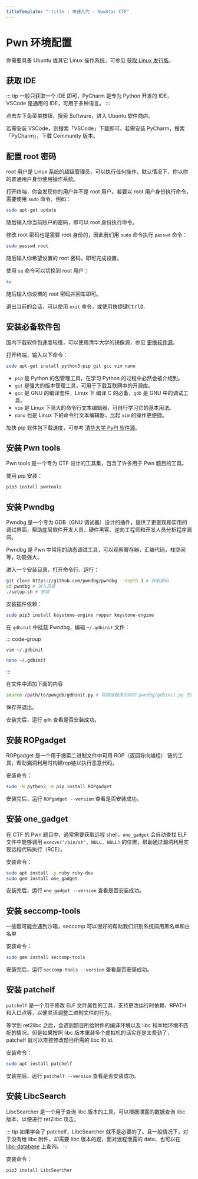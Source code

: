 ```yaml
---
titleTemplate: ":title | 快速入门 - NewStar CTF"
---
```


# Pwn 环境配置

你需要具备 Ubuntu 或其它 Linux 操作系统，可参见 [获取 Linux 发行版](/learn/get-linux)。

## 获取 IDE

::: tip
一般只获取一个 IDE 即可，PyCharm 是专为 Python 开发的 IDE，VSCode 是通用的 IDE，可用于多种语言。
:::

点击左下角菜单按钮，搜索 Software，进入 Ubuntu 软件商店。

若需安装 VSCode，则搜索「VSCode」下载即可。若需安装 PyCharm，搜索「PyCharm」，下载 Community 版本。

## 配置 root 密码

root 用户是 Linux 系统的超级管理员，可以执行任何操作。默认情况下，你以你的普通用户身份使用操作系统。

打开终端，你会发现你的用户并不是 root 用户。若要以 root 用户身份执行命令，需要使用 `sudo` 命令。例如：

```bash
sudo apt-get update
```

随后输入你当前账户的密码，即可以 root 身份执行命令。

修改 root 密码也是需要 root 身份的，因此我们用 `sudo` 命令执行 `passwd` 命令：

```bash
sudo passwd root
```

随后输入你希望设置的 root 密码，即可完成设置。

使用 `su` 命令可以切换到 root 用户：

```bash
su
```

随后输入你设置的 root 密码并回车即可。

退出当前的会话，可以使用 `exit` 命令，或使用快捷键<kbd>Ctrl</kbd><kbd>D</kbd>.

## 安装必备软件包

国内下载软件包速度较慢，可以使用清华大学的镜像源，参见 [更换软件源](/learn/change-software-source)。

打开终端，输入以下命令：

```bash
sudo apt-get install python3-pip git gcc vim nano
```

- `pip` 是 Python 的包管理工具，在学习 Python 的过程中必然会被介绍到。
- `git` 是强大的版本管理工具，可用于下载互联网中的开源库。
- `gcc` 是 GNU 的编译套件，Linux 下 编译 C 的必备，`gdb` 是 GNU 中的调试工具。
- `vim` 是 Linux 下强大的命令行文本编辑器，可自行学习它的基本用法。
- `nano` 也是 Linux 下的命令行文本编辑器，比起 `vim` 的操作更便捷。

加快 pip 软件包下载速度，可参考 [清华大学 PyPI 软件源](https://mirrors.tuna.tsinghua.edu.cn/help/pypi/)。

## 安装 Pwn tools

Pwn tools 是一个专为 CTF 设计的工具集，包含了许多用于 Pwn 题目的工具。

使用 pip 安装：

```bash
pip3 install pwntools
```

## 安装 Pwndbg

Pwndbg 是一个专为 GDB（GNU 调试器）设计的插件，提供了更直观和实用的调试界面，帮助底层软件开发人员、硬件黑客、逆向工程师和开发人员分析程序漏洞。

Pwndbg 是 Pwn 中常用的动态调试工具，可以观察寄存器，汇编代码，栈空间等，功能强大。

进入一个安装目录，打开命令行，运行：

```bash
git clone https://github.com/pwndbg/pwndbg --depth 1 # 获取源码
cd pwndbg # 进入目录
./setup.sh # 安装
```

安装插件依赖：

```bash
sudo pip3 install keystone-engine ropper keystone-engine
```

在 `gdbinit` 中挂载 Pwndbg，编辑 `~/.gdbinit` 文件：

::: code-group

```bash [vim]
vim ~/.gdbinit
```

```bash [nano]
nano ~/.gdbinit
```

:::

在文件中添加下面的内容

```bash
source /path/to/pwngdb/gdbinit.py # 将路径替换为你的 pwndbg/gdbinit.py 的路径
```

保存并退出。

安装完后，运行 `gdb` 查看是否安装成功。

## 安装 ROPgadget

ROPgadget 是一个用于搜索二进制文件中可用 ROP（返回导向编程） 链的工具，帮助漏洞利用时构建rop链以执行恶意代码。

安装命令：

```bash
sudo -H python3 -m pip install ROPgadget
```

安装完后，运行 `ROPgadget --version` 查看是否安装成功。

## 安装 one_gadget

在 CTF 的 Pwn 题目中，通常需要获取远程 shell，`one_gadget` 会自动查找 ELF 文件中能够调用 `execve("/bin/sh", NULL, NULL)` 的位置，帮助通过漏洞利用实现远程代码执行（RCE）。

安装命令：

```bash
sudo apt install -y ruby ruby-dev
sudo gem install one_gadget
```

安装完后，运行 `one_gadget --version` 查看是否安装成功。

## 安装 seccomp-tools

一些题可能会遇到沙箱，seccomp 可以很好的帮助我们识别系统调用黑名单和白名单

安装命令：

```bash
sudo gem install seccomp-tools
```

安装完后，运行 `seccomp-tools --version` 查看是否安装成功。

## 安装 patchelf

`patchelf` 是一个用于修改 ELF 文件属性的工具，支持更改运行时依赖、RPATH 和入口点等，以便灵活调整二进制文件的行为。

等学到 ret2libc 之后，会遇到题目所给附件的编译环境以及 libc 和本地环境不匹配的情况。但是如果按照 libc 版本重装多个虚拟机的话实在是太费劲了，patchelf 就可以直接修改题目所需的 libc 和 ld.

安装命令：

```bash
sudo apt install patchelf
```

安装完后，运行 `patchelf --version` 查看是否安装成功。

## 安装 LibcSearch

LibcSearcher 是一个用于查询 libc 版本的工具，可以根据泄露的数据查询 libc 版本，以便进行 ret2libc 攻击。

::: tip
如果学会了 patchelf，LibcSearcher 就不是必要的了。且一般情况下，对于没有给 libc 附件，却需要 libc 版本的题，面对远程泄露的 data，也可以在 [libc-database](https://libc.rip/) 上查询。
:::

安装命令：

```shell
pip3 install LibcSearcher
```
